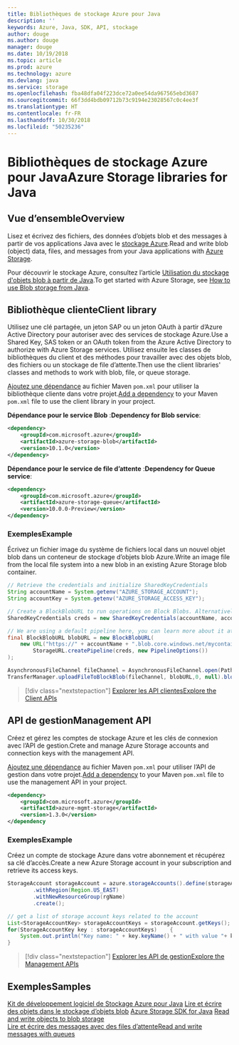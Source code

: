 ```yaml
---
title: Bibliothèques de stockage Azure pour Java
description: ''
keywords: Azure, Java, SDK, API, stockage
author: douge
ms.author: douge
manager: douge
ms.date: 10/19/2018
ms.topic: article
ms.prod: azure
ms.technology: azure
ms.devlang: java
ms.service: storage
ms.openlocfilehash: fba48dfa04f223dce72a0ee54da967565ebd3687
ms.sourcegitcommit: 66f3dd4bdb09712b73c9194e23028567c0c4ee3f
ms.translationtype: HT
ms.contentlocale: fr-FR
ms.lasthandoff: 10/30/2018
ms.locfileid: "50235236"
---
```

# <a name="azure-storage-libraries-for-java"></a><span data-ttu-id="05b6d-103">Bibliothèques de stockage Azure pour Java</span><span class="sxs-lookup"><span data-stu-id="05b6d-103">Azure Storage libraries for Java</span></span>

## <a name="overview"></a><span data-ttu-id="05b6d-104">Vue d’ensemble</span><span class="sxs-lookup"><span data-stu-id="05b6d-104">Overview</span></span>

<span data-ttu-id="05b6d-105">Lisez et écrivez des fichiers, des données d’objets blob et des messages à partir de vos applications Java avec le [stockage Azure](/azure/storage/storage-introduction).</span><span class="sxs-lookup"><span data-stu-id="05b6d-105">Read and write blob (object) data, files, and messages from your Java applications with [Azure Storage](/azure/storage/storage-introduction).</span></span>

<span data-ttu-id="05b6d-106">Pour découvrir le stockage Azure, consultez l’article [Utilisation du stockage d'objets blob à partir de Java](/azure/storage/blobs/storage-quickstart-blobs-java-v10).</span><span class="sxs-lookup"><span data-stu-id="05b6d-106">To get started with Azure Storage, see [How to use Blob storage from Java](/azure/storage/blobs/storage-quickstart-blobs-java-v10).</span></span>

## <a name="client-library"></a><span data-ttu-id="05b6d-107">Bibliothèque cliente</span><span class="sxs-lookup"><span data-stu-id="05b6d-107">Client library</span></span>

<span data-ttu-id="05b6d-108">Utilisez une clé partagée, un jeton SAP ou un jeton OAuth à partir d’Azure Active Directory pour autoriser avec des services de stockage Azure.</span><span class="sxs-lookup"><span data-stu-id="05b6d-108">Use a Shared Key, SAS token or an OAuth token from the Azure Active Directory to authorize with Azure Storage services.</span></span> <span data-ttu-id="05b6d-109">Utilisez ensuite les classes de bibliothèques du client et des méthodes pour travailler avec des objets blob, des fichiers ou un stockage de file d’attente.</span><span class="sxs-lookup"><span data-stu-id="05b6d-109">Then use the client libraries' classes and methods to work with blob, file, or queue storage.</span></span> 

<span data-ttu-id="05b6d-110">[Ajoutez une dépendance](https://maven.apache.org/guides/getting-started/index.html#How_do_I_use_external_dependencies) au fichier Maven `pom.xml` pour utiliser la bibliothèque cliente dans votre projet.</span><span class="sxs-lookup"><span data-stu-id="05b6d-110">[Add a dependency](https://maven.apache.org/guides/getting-started/index.html#How_do_I_use_external_dependencies) to your Maven `pom.xml` file to use the client library in your project.</span></span>   

<span data-ttu-id="05b6d-111">**Dépendance pour le service Blob** :</span><span class="sxs-lookup"><span data-stu-id="05b6d-111">**Dependency for Blob service**:</span></span>
```XML
<dependency>
    <groupId>com.microsoft.azure</groupId>
    <artifactId>azure-storage-blob</artifactId>
    <version>10.1.0</version>
</dependency>
```

<span data-ttu-id="05b6d-112">**Dépendance pour le service de file d’attente** :</span><span class="sxs-lookup"><span data-stu-id="05b6d-112">**Dependency for Queue service**:</span></span>
```XML
<dependency>
    <groupId>com.microsoft.azure</groupId>
    <artifactId>azure-storage-queue</artifactId>
    <version>10.0.0-Preview</version>
</dependency>
```


### <a name="example"></a><span data-ttu-id="05b6d-113">Exemples</span><span class="sxs-lookup"><span data-stu-id="05b6d-113">Example</span></span>

<span data-ttu-id="05b6d-114">Écrivez un fichier image du système de fichiers local dans un nouvel objet blob dans un conteneur de stockage d’objets blob Azure.</span><span class="sxs-lookup"><span data-stu-id="05b6d-114">Write an image file from the local file system into a new blob in an existing Azure Storage blob container.</span></span>


```java
// Retrieve the credentials and initialize SharedKeyCredentials
String accountName = System.getenv("AZURE_STORAGE_ACCOUNT");
String accountKey = System.getenv("AZURE_STORAGE_ACCESS_KEY");

// Create a BlockBlobURL to run operations on Block Blobs. Alternatively create a ServiceURL, or ContainerURL for operations on Blob service, and Blob containers
SharedKeyCredentials creds = new SharedKeyCredentials(accountName, accountKey);

// We are using a default pipeline here, you can learn more about it at https://github.com/Azure/azure-storage-java/wiki/Azure-Storage-Java-V10-Overview
final BlockBlobURL blobURL = new BlockBlobURL(
    new URL("https://" + accountName + ".blob.core.windows.net/mycontainer/myimage.jpg"), 
        StorageURL.createPipeline(creds, new PipelineOptions())
);

AsynchronousFileChannel fileChannel = AsynchronousFileChannel.open(Paths.get("myimage.jpg"));
TransferManager.uploadFileToBlockBlob(fileChannel, blobURL,0, null).blockingGet();
```

> [!div class="nextstepaction"]
> [<span data-ttu-id="05b6d-115">Explorer les API clientes</span><span class="sxs-lookup"><span data-stu-id="05b6d-115">Explore the Client APIs</span></span>](/java/api/overview/azure/storage/client)

## <a name="management-api"></a><span data-ttu-id="05b6d-116">API de gestion</span><span class="sxs-lookup"><span data-stu-id="05b6d-116">Management API</span></span>

<span data-ttu-id="05b6d-117">Créez et gérez les comptes de stockage Azure et les clés de connexion avec l’API de gestion.</span><span class="sxs-lookup"><span data-stu-id="05b6d-117">Crete and manage Azure Storage accounts and connection keys with the management API.</span></span>

<span data-ttu-id="05b6d-118">[Ajoutez une dépendance](https://maven.apache.org/guides/getting-started/index.html#How_do_I_use_external_dependencies) au fichier Maven `pom.xml` pour utiliser l’API de gestion dans votre projet.</span><span class="sxs-lookup"><span data-stu-id="05b6d-118">[Add a dependency](https://maven.apache.org/guides/getting-started/index.html#How_do_I_use_external_dependencies) to your Maven `pom.xml` file to use the management API in your project.</span></span>  

```XML
<dependency>
    <groupId>com.microsoft.azure</groupId>
    <artifactId>azure-mgmt-storage</artifactId>
    <version>1.3.0</version>
</dependency
```   

### <a name="example"></a><span data-ttu-id="05b6d-119">Exemples</span><span class="sxs-lookup"><span data-stu-id="05b6d-119">Example</span></span>

<span data-ttu-id="05b6d-120">Créez un compte de stockage Azure dans votre abonnement et récupérez sa clé d’accès.</span><span class="sxs-lookup"><span data-stu-id="05b6d-120">Create a new Azure Storage account in your subscription and retrieve its access keys.</span></span>

```java
StorageAccount storageAccount = azure.storageAccounts().define(storageAccountName)
        .withRegion(Region.US_EAST)
        .withNewResourceGroup(rgName)
        .create();

// get a list of storage account keys related to the account
List<StorageAccountKey> storageAccountKeys = storageAccount.getKeys();
for(StorageAccountKey key : storageAccountKeys)    {
    System.out.println("Key name: " + key.keyName() + " with value "+ key.value());
}
```

> [!div class="nextstepaction"]
> [<span data-ttu-id="05b6d-121">Explorer les API de gestion</span><span class="sxs-lookup"><span data-stu-id="05b6d-121">Explore the Management APIs</span></span>](/java/api/overview/azure/storage/management)


## <a name="samples"></a><span data-ttu-id="05b6d-122">Exemples</span><span class="sxs-lookup"><span data-stu-id="05b6d-122">Samples</span></span>

<span data-ttu-id="05b6d-123">[Kit de développement logiciel de Stockage Azure pour Java](https://github.com/azure/azure-storage-java)
[Lire et écrire des objets dans le stockage d’objets blob](https://github.com/Azure-Samples/storage-blobs-java-v10-quickstart) </span><span class="sxs-lookup"><span data-stu-id="05b6d-123">[Azure Storage SDK for Java](https://github.com/azure/azure-storage-java)
[Read and write objects to blob storage](https://github.com/Azure-Samples/storage-blobs-java-v10-quickstart) </span></span>  
[<span data-ttu-id="05b6d-124">Lire et écrire des messages avec des files d’attente</span><span class="sxs-lookup"><span data-stu-id="05b6d-124">Read and write messages with queues</span></span>](https://github.com/Azure-Samples/storage-queue-java-getting-started)   
